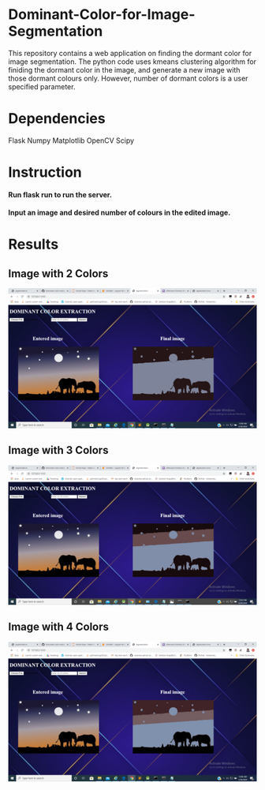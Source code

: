 # Dominant-Color-for-Image-Segmentation
This repository contains a web application on finding the dormant color for image segmentation. The python code uses kmeans clustering algorithm for finiding the dormant color in the image, and generate a new image with those dormant colours only. However, number of dormant colors is a user specified parameter.

# Dependencies

Flask
Numpy
Matplotlib
OpenCV
Scipy

# Instruction
#### Run flask run to run the server.
#### Input an image and desired number of colours in the edited image.
# Results


## Image with 2 Colors 
![Screenshot](2colors.png)


## Image with 3 Colors 
![Screenshot](3colors.png)


## Image with 4 Colors 
![Screenshot](4colors.png)

